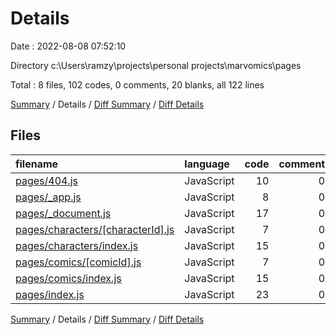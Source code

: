 # Details

Date : 2022-08-08 07:52:10

Directory c:\\Users\\ramzy\\projects\\personal projects\\marvomics\\pages

Total : 8 files,  102 codes, 0 comments, 20 blanks, all 122 lines

[Summary](results.md) / Details / [Diff Summary](diff.md) / [Diff Details](diff-details.md)

## Files
| filename | language | code | comment | blank | total |
| :--- | :--- | ---: | ---: | ---: | ---: |
| [pages/404.js](/pages/404.js) | JavaScript | 10 | 0 | 2 | 12 |
| [pages/_app.js](/pages/_app.js) | JavaScript | 8 | 0 | 3 | 11 |
| [pages/_document.js](/pages/_document.js) | JavaScript | 17 | 0 | 2 | 19 |
| [pages/characters/[characterId].js](/pages/characters/%5BcharacterId%5D.js) | JavaScript | 7 | 0 | 2 | 9 |
| [pages/characters/index.js](/pages/characters/index.js) | JavaScript | 15 | 0 | 3 | 18 |
| [pages/comics/[comicId].js](/pages/comics/%5BcomicId%5D.js) | JavaScript | 7 | 0 | 2 | 9 |
| [pages/comics/index.js](/pages/comics/index.js) | JavaScript | 15 | 0 | 3 | 18 |
| [pages/index.js](/pages/index.js) | JavaScript | 23 | 0 | 3 | 26 |

[Summary](results.md) / Details / [Diff Summary](diff.md) / [Diff Details](diff-details.md)
